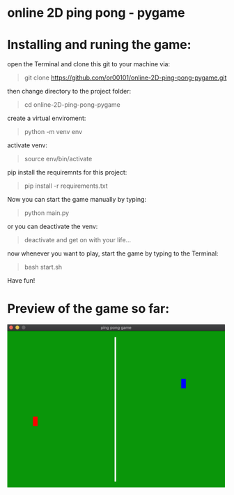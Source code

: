 # online 2D ping pong - pygame

# Installing and runing the game:

open the Terminal and clone this git to your machine via:
> git clone https://github.com/or00101/online-2D-ping-pong-pygame.git

then change directory to the project folder:
> cd online-2D-ping-pong-pygame

create a virtual enviroment:
> python -m venv env

activate venv:
> source env/bin/activate

pip install the requiremnts for this project:
> pip install -r requirements.txt

Now you can start the game manually by typing:
> python main.py

or you can deactivate the venv:
> deactivate
and get on with your life...

now whenever you want to play, start the game by typing to the Terminal:
> bash start.sh

Have fun!

# Preview of the game so far:
<img src="https://github.com/or00101/online-2D-ping-pong-pygame/blob/main/preview%20-%20patch1.png" width="500"/>
